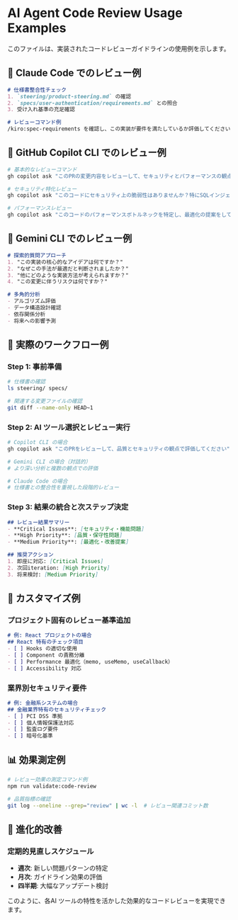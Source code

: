 # AI Agent Code Review Usage Examples

このファイルは、実装されたコードレビューガイドラインの使用例を示します。

## 📝 Claude Code でのレビュー例

```markdown
# 仕様書整合性チェック
1. `steering/product-steering.md` の確認
2. `specs/user-authentication/requirements.md` との照合
3. 受け入れ基準の充足確認

# レビューコマンド例
/kiro:spec-requirements を確認し、この実装が要件を満たしているか評価してください。
```

## 🤖 GitHub Copilot CLI でのレビュー例

```bash
# 基本的なレビューコマンド
gh copilot ask "このPRの変更内容をレビューして、セキュリティとパフォーマンスの観点で問題を指摘してください"

# セキュリティ特化レビュー
gh copilot ask "このコードにセキュリティ上の脆弱性はありませんか？特にSQLインジェクション、XSS、認証・認可の問題について確認してください"

# パフォーマンスレビュー
gh copilot ask "このコードのパフォーマンスボトルネックを特定し、最適化の提案をしてください"
```

## 🧠 Gemini CLI でのレビュー例

```markdown
# 探索的質問アプローチ
1. "この実装の核心的なアイデアは何ですか？"
2. "なぜこの手法が最適だと判断されましたか？"
3. "他にどのような実装方法が考えられますか？"
4. "この変更に伴うリスクは何ですか？"

# 多角的分析
- アルゴリズム評価
- データ構造設計確認
- 依存関係分析
- 将来への影響予測
```

## 🎯 実際のワークフロー例

### Step 1: 事前準備
```bash
# 仕様書の確認
ls steering/ specs/

# 関連する変更ファイルの確認
git diff --name-only HEAD~1
```

### Step 2: AI ツール選択とレビュー実行
```bash
# Copilot CLI の場合
gh copilot ask "このPRをレビューして、品質とセキュリティの観点で評価してください"

# Gemini CLI の場合（対話的）
# より深い分析と複数の観点での評価

# Claude Code の場合
# 仕様書との整合性を重視した段階的レビュー
```

### Step 3: 結果の統合と次ステップ決定
```markdown
## レビュー結果サマリー
- **Critical Issues**: [セキュリティ・機能問題]
- **High Priority**: [品質・保守性問題]
- **Medium Priority**: [最適化・改善提案]

## 推奨アクション
1. 即座に対応: [Critical Issues]
2. 次回iteration: [High Priority]
3. 将来検討: [Medium Priority]
```

## 🔧 カスタマイズ例

### プロジェクト固有のレビュー基準追加
```markdown
# 例: React プロジェクトの場合
## React 特有のチェック項目
- [ ] Hooks の適切な使用
- [ ] Component の責務分離
- [ ] Performance 最適化（memo, useMemo, useCallback）
- [ ] Accessibility 対応
```

### 業界別セキュリティ要件
```markdown
# 例: 金融系システムの場合
## 金融業界特有のセキュリティチェック
- [ ] PCI DSS 準拠
- [ ] 個人情報保護法対応
- [ ] 監査ログ要件
- [ ] 暗号化基準
```

## 📊 効果測定例

```bash
# レビュー効果の測定コマンド例
npm run validate:code-review

# 品質指標の確認
git log --oneline --grep="review" | wc -l  # レビュー関連コミット数
```

## 🚀 進化的改善

### 定期的見直しスケジュール
- **週次**: 新しい問題パターンの特定
- **月次**: ガイドライン効果の評価
- **四半期**: 大幅なアップデート検討

このように、各AI ツールの特性を活かした効果的なコードレビューを実現できます。